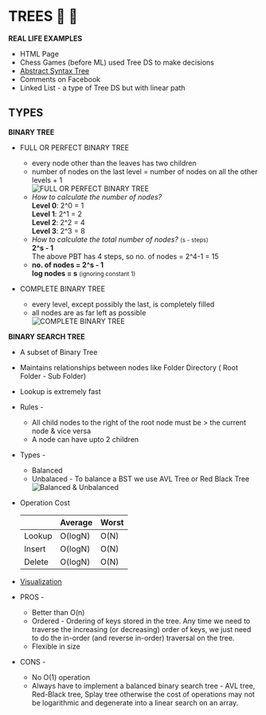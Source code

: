 # TREES 🌳 🌲

**REAL LIFE EXAMPLES**
- HTML Page 
- Chess Games (before ML) used Tree DS to make decisions
- [Abstract Syntax Tree](https://www.researchgate.net/profile/Peter_Fritzson/publication/228792639/figure/fig1/AS:393782852898820@1470896556105/Abstract-syntax-tree-of-the-while-loop.png)
- Comments on Facebook
- Linked List - a type of Tree DS but with linear path

## TYPES

**BINARY TREE**
- FULL OR PERFECT BINARY TREE 
    - every node other than the leaves has two children
    - number of nodes on the last level = number of nodes on all the other levels + 1<br>
    ![FULL OR PERFECT BINARY TREE](https://web.cecs.pdx.edu/~sheard/course/Cs163/Graphics/FullBinary.jpg)
    - *How to calculate the number of nodes?*<br>
        **Level 0**: 2^0 = 1<br>
        **Level 1**: 2^1 = 2<br>
        **Level 2**: 2^2 = 4<br>
        **Level 3**: 2^3 = 8<br>
    - *How to calculate the total number of nodes?* <small>(s - steps)</small> <br>
        **2^s - 1**<br>
        The above PBT has 4 steps, so no. of nodes = 2^4-1 = 15
    - **no. of nodes = 2^s - 1**<br>
      **log nodes = s** <small>(ignoring constant 1)</small> <br>

- COMPLETE BINARY TREE
    - every level, except possibly the last, is completely filled
    - all nodes are as far left as possible<br>
    ![COMPLETE BINARY TREE](https://web.cecs.pdx.edu/~sheard/course/Cs163/Graphics/CompleteBinary.jpg)

**BINARY SEARCH TREE**
- A subset of Binary Tree
- Maintains relationships between nodes like Folder Directory ( Root Folder - Sub Folder)
- Lookup is extremely fast
- Rules -
    - All child nodes to the right of the root node must be > the current node & vice versa
    - A node can have upto 2 children
- Types -
    - Balanced
    - Unbalaced - To balance a BST we use AVL Tree or Red Black Tree<br>
    ![Balanced & Unbalanced](https://media.cheggcdn.com/media%2F039%2F039a5494-18d0-4e16-9496-f0313a1bc68e%2FphpRI9tlB.png)
- Operation Cost

    |        | Average | Worst |
    |--------|---------|-------|
    | Lookup | O(logN) |  O(N) |
    | Insert | O(logN) |  O(N) |
    | Delete | O(logN) |  O(N) |
    
- [Visualization](https://visualgo.net/bn/bst?slide=1)
- PROS -
    - Better than O(n)
    - Ordered - Ordering of keys stored in the tree. Any time we need to traverse the increasing (or decreasing) order of keys, we just need to do the in-order (and reverse in-order) traversal on the tree.
    - Flexible in size
- CONS -
    - No O(1) operation
    - Always have to implement a balanced binary search tree - AVL tree, Red-Black tree, Splay tree otherwise the cost of operations may not be logarithmic and degenerate into a linear search on an array.
